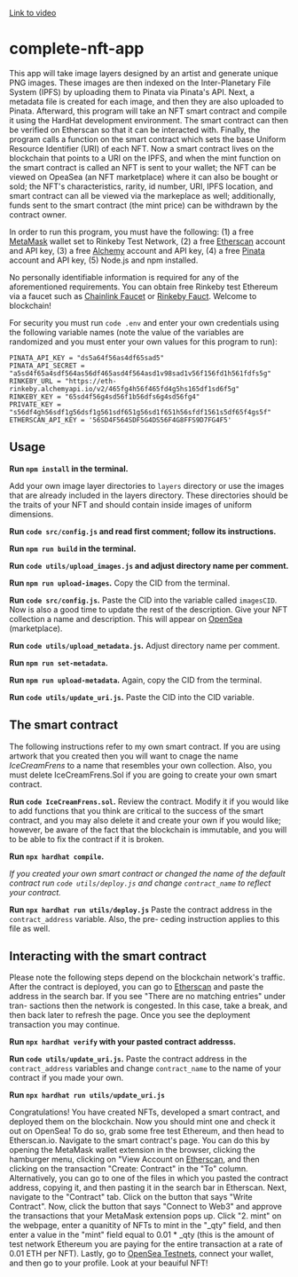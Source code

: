 [Link to video](https://youtu.be/Aj40_2tCPQ0)

# complete-nft-app
 This app will take image layers designed by an artist and generate unique
 PNG images. These images are then indexed on the Inter-Planetary File System
 (IPFS) by uploading them to Pinata via Pinata's API. Next, a metadata file is
 created for each image, and then they are also uploaded to Pinata. Afterward,
 this program will take an NFT smart contract and compile it using the HardHat
 development environment. The smart contract can then be verified on Etherscan
 so that it can be interacted with. Finally, the program calls a function on
 the smart contract which sets the base Uniform Resource Identifier (URI) of
 each NFT. Now a smart contract lives on the blockchain that points to a URI
 on the IPFS, and when the mint function on the smart contract is called
 an NFT is sent to your wallet; the NFT can be viewed on OpeaSea (an NFT
 marketplace) where it can also be bought or sold; the NFT's characteristics,
 rarity, id number, URI, IPFS location, and smart contract can all be viewed via 
 the markeplace as well; additionally, funds sent to the smart contract (the 
 mint price) can be withdrawn by the contract owner.

 In order to run this program, you must have the following: (1) a free [MetaMask](https://metamask.io/)
 wallet set to Rinkeby Test Network, (2) a free [Etherscan](https://etherscan.io) account and API key,
 (3) a free [Alchemy](https://www.alchemy.com/) account and API key, (4) a free [Pinata](https://www.pinata.cloud/) account and API key,
 (5) Node.js and npm installed.

 No personally identifiable information is required for any of the aforementioned requirements. You can obtain free Rinkeby test Ethereum via a faucet
 such as [Chainlink Faucet](https://faucets.chain.link/rinkeby) or [Rinkeby Fauct](https://rinkebyfaucet.com/).
 Welcome to blockchain!

For security you must run `code .env` and enter your own credentials using the
following variable names (note the value of the variables are randomized and you
must enter your own values for this program to run):
```
PINATA_API_KEY = "ds5a64f56as4df65sad5"
PINATA_API_SECRET = "a5sd4f65a4sdf564as56df465asd4f564asd1v98sad1v56f156fd1h561fdfs5g"
RINKEBY_URL = "https://eth-rinkeby.alchemyapi.io/v2/465fg4h56f465fd4g5hs165df1sd6f5g"
RINKEBY_KEY = "65sd4f56g4sd56f1b56dfs6g4sd56fg4"
PRIVATE_KEY = "s56df4gh56sdf1g56dsf1g561sdf651g56sd1f651h56sfdf1561s5df65f4gs5f"
ETHERSCAN_API_KEY = '56SD4F564SDF5G4DS56F4G8FFS9D7FG4F5'
```

## Usage
**Run `npm install` in the terminal.**

Add your own image layer directories to `layers` directory or use the images
that are already included in the layers directory. These directories should be
the traits of your NFT and should contain inside images of uniform dimensions.

**Run `code src/config.js` and read first comment; follow its instructions.**

**Run `npm run build` in the terminal.**

**Run `code utils/upload_images.js` and adjust directory name per comment.**

**Run `npm run upload-images`.**
Copy the CID from the terminal.

**Run `code src/config.js`.**
Paste the CID into the variable called `imagesCID`. Now is also a good time to
update the rest of the description. Give your NFT collection a name and
description. This will appear on [OpenSea](https://opensea.io) (marketplace).

**Run `code utils/upload_metadata.js`.**
Adjust directory name per comment.

**Run `npm run set-metadata`.**

**Run `npm run upload-metadata`.**
Again, copy the CID from the terminal.

**Run `code utils/update_uri.js`.**
Paste the CID into the CID variable.

## The smart contract
The following instructions refer to my own smart contract. If you are using
artwork that you created then you will want to cnage the name *IceCreamFrens*
to a name that resembles your own collection. Also, you must delete
IceCreamFrens.Sol if you are going to create your own smart contract.

**Run `code IceCreamFrens.sol`.**
Review the contract. Modify it if you would like
to add functions that you think are critical to the success of the smart
contract, and you may also delete it and create your own if you would like;
however, be aware of the fact that the blockchain is immutable, and you will
to be able to fix the contract if it is broken.

**Run `npx hardhat compile`.**

*If you created your own smart contract or changed the name of the default
contract run `code utils/deploy.js` and change `contract_name` to reflect your
contract.*

**Run `npx hardhat run utils/deploy.js`**
Paste the contract address in the `contract_address` variable. Also, the pre-
ceding instruction applies to this file as well.

## Interacting with the smart contract
Please note the following steps depend on the blockchain network's traffic.
After the contract is deployed, you can go to [Etherscan](https://etherscan.io) and paste the address
in the search bar. If you see "There are no matching entries" under tran-
sactions then the network is congested. In this case, take a break, and then
back later to refresh the page. Once you see the deployment transaction you may
continue.

**Run `npx hardhat verify` with your pasted contract addresss.**

**Run `code utils/update_uri.js`.**
Paste the contract address in the `contract_address` variables and change
`contract_name` to the name of your contract if you made your own.

**Run `npx hardhat run utils/update_uri.js`**

Congratulations! You have created NFTs, developed a smart contract, and 
deployed them on the blockchain. Now you should mint one and check it out on
OpenSea! To do so, grab some free test Ethereum, and then head to Etherscan.io.
Navigate to the smart contract's page. You can do this by opening the MetaMask
wallet extension in the browser, clicking the hamburger menu, clicking on "View
Account on [Etherscan](https://etherscan.io), and then clicking on the transaction "Create: Contract"
in the "To" column. Alternatively, you can go to one of the files in which you
pasted the contract address, copying it, and then pasting it in the search bar
in Etherscan. Next, navigate to the "Contract" tab. Click on the button that
says "Write Contract". Now, click the button that says "Connect to Web3" and
approve the transactions that your MetaMask extension pops up. Click "2. mint"
on the webpage, enter a quanitity of NFTs to mint in the "_qty" field, and then
enter a value in the "mint" field equal to 0.01 * _qty (this is the amount of
test network Ethereum you are paying for the entire transaction at a rate of 
0.01 ETH per NFT). Lastly, go to [OpenSea Testnets](https://testnets.opensea.io), connect your wallet, and
then go to your profile. Look at your beauiful NFT!

